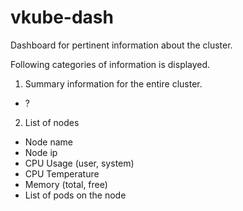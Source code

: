 # vkube-dash
Dashboard for pertinent information about the cluster.

Following categories of information is displayed.
1. Summary information for the entire cluster.
  * ?

2. List of nodes
  * Node name
  * Node ip
  * CPU Usage (user, system) 
  * CPU Temperature
  * Memory (total, free)
  * List of pods on the node
